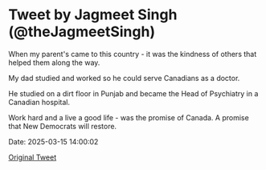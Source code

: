 # Tweet by Jagmeet Singh (@theJagmeetSingh)

When my parent's came to this country - it was the kindness of others that helped them along the way.

My dad studied and worked so he could serve Canadians as a doctor.

He studied on a dirt floor in Punjab and became the Head of Psychiatry in a Canadian hospital.

Work hard and a live a good life - was the promise of Canada. A promise that New Democrats will restore.

Date: 2025-03-15 14:00:02

[Original Tweet](https://x.com/theJagmeetSingh/status/1900909859085971600)
